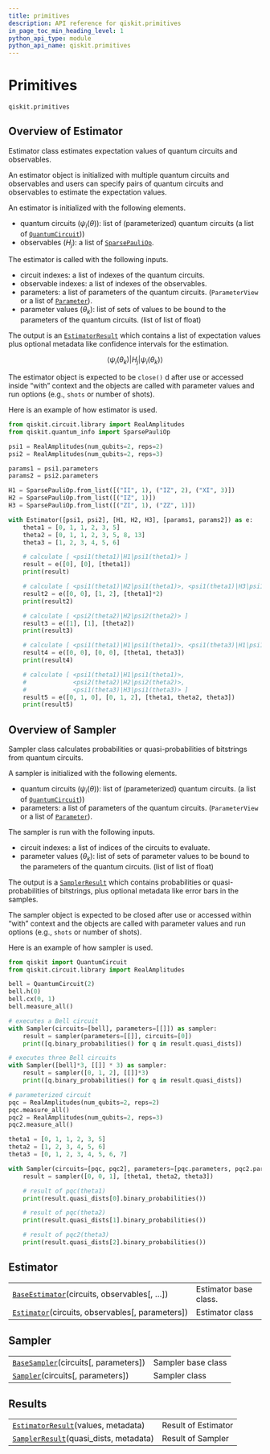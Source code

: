 ```yaml
---
title: primitives
description: API reference for qiskit.primitives
in_page_toc_min_heading_level: 1
python_api_type: module
python_api_name: qiskit.primitives
---
```


<span id="module-qiskit.primitives" />

<span id="qiskit-primitives" />

<span id="primitives-qiskit-primitives" />

# Primitives

<span id="module-qiskit.primitives" />

`qiskit.primitives`

## Overview of Estimator

Estimator class estimates expectation values of quantum circuits and observables.

An estimator object is initialized with multiple quantum circuits and observables and users can specify pairs of quantum circuits and observables to estimate the expectation values.

An estimator is initialized with the following elements.

*   quantum circuits ($\psi_i(\theta)$): list of (parameterized) quantum circuits (a list of [`QuantumCircuit`](qiskit.circuit.QuantumCircuit#qiskit.circuit.QuantumCircuit "qiskit.circuit.QuantumCircuit")))
*   observables ($H_j$): a list of [`SparsePauliOp`](qiskit.quantum_info.SparsePauliOp#qiskit.quantum_info.SparsePauliOp "qiskit.quantum_info.SparsePauliOp").

The estimator is called with the following inputs.

*   circuit indexes: a list of indexes of the quantum circuits.
*   observable indexes: a list of indexes of the observables.
*   parameters: a list of parameters of the quantum circuits. (`ParameterView` or a list of [`Parameter`](qiskit.circuit.Parameter#qiskit.circuit.Parameter "qiskit.circuit.Parameter")).
*   parameter values ($\theta_k$): list of sets of values to be bound to the parameters of the quantum circuits. (list of list of float)

The output is an [`EstimatorResult`](qiskit.primitives.EstimatorResult#qiskit.primitives.EstimatorResult "qiskit.primitives.EstimatorResult") which contains a list of expectation values plus optional metadata like confidence intervals for the estimation.

$$
\langle\psi_i(\theta_k)|H_j|\psi_i(\theta_k)\rangle
$$

The estimator object is expected to be `close()` d after use or accessed inside “with” context and the objects are called with parameter values and run options (e.g., `shots` or number of shots).

Here is an example of how estimator is used.

```python
from qiskit.circuit.library import RealAmplitudes
from qiskit.quantum_info import SparsePauliOp

psi1 = RealAmplitudes(num_qubits=2, reps=2)
psi2 = RealAmplitudes(num_qubits=2, reps=3)

params1 = psi1.parameters
params2 = psi2.parameters

H1 = SparsePauliOp.from_list([("II", 1), ("IZ", 2), ("XI", 3)])
H2 = SparsePauliOp.from_list([("IZ", 1)])
H3 = SparsePauliOp.from_list([("ZI", 1), ("ZZ", 1)])

with Estimator([psi1, psi2], [H1, H2, H3], [params1, params2]) as e:
    theta1 = [0, 1, 1, 2, 3, 5]
    theta2 = [0, 1, 1, 2, 3, 5, 8, 13]
    theta3 = [1, 2, 3, 4, 5, 6]

    # calculate [ <psi1(theta1)|H1|psi1(theta1)> ]
    result = e([0], [0], [theta1])
    print(result)

    # calculate [ <psi1(theta1)|H2|psi1(theta1)>, <psi1(theta1)|H3|psi1(theta1)> ]
    result2 = e([0, 0], [1, 2], [theta1]*2)
    print(result2)

    # calculate [ <psi2(theta2)|H2|psi2(theta2)> ]
    result3 = e([1], [1], [theta2])
    print(result3)

    # calculate [ <psi1(theta1)|H1|psi1(theta1)>, <psi1(theta3)|H1|psi1(theta3)> ]
    result4 = e([0, 0], [0, 0], [theta1, theta3])
    print(result4)

    # calculate [ <psi1(theta1)|H1|psi1(theta1)>,
    #             <psi2(theta2)|H2|psi2(theta2)>,
    #             <psi1(theta3)|H3|psi1(theta3)> ]
    result5 = e([0, 1, 0], [0, 1, 2], [theta1, theta2, theta3])
    print(result5)
```

<span id="module-qiskit.primitives.base_sampler" />

## Overview of Sampler

Sampler class calculates probabilities or quasi-probabilities of bitstrings from quantum circuits.

A sampler is initialized with the following elements.

*   quantum circuits ($\psi_i(\theta)$): list of (parameterized) quantum circuits. (a list of [`QuantumCircuit`](qiskit.circuit.QuantumCircuit#qiskit.circuit.QuantumCircuit "qiskit.circuit.QuantumCircuit")))
*   parameters: a list of parameters of the quantum circuits. (`ParameterView` or a list of [`Parameter`](qiskit.circuit.Parameter#qiskit.circuit.Parameter "qiskit.circuit.Parameter")).

The sampler is run with the following inputs.

*   circuit indexes: a list of indices of the circuits to evaluate.
*   parameter values ($\theta_k$): list of sets of parameter values to be bound to the parameters of the quantum circuits. (list of list of float)

The output is a [`SamplerResult`](qiskit.primitives.SamplerResult#qiskit.primitives.SamplerResult "qiskit.primitives.SamplerResult") which contains probabilities or quasi-probabilities of bitstrings, plus optional metadata like error bars in the samples.

The sampler object is expected to be closed after use or accessed within “with” context and the objects are called with parameter values and run options (e.g., `shots` or number of shots).

Here is an example of how sampler is used.

```python
from qiskit import QuantumCircuit
from qiskit.circuit.library import RealAmplitudes

bell = QuantumCircuit(2)
bell.h(0)
bell.cx(0, 1)
bell.measure_all()

# executes a Bell circuit
with Sampler(circuits=[bell], parameters=[[]]) as sampler:
    result = sampler(parameters=[[]], circuits=[0])
    print([q.binary_probabilities() for q in result.quasi_dists])

# executes three Bell circuits
with Sampler([bell]*3, [[]] * 3) as sampler:
    result = sampler([0, 1, 2], [[]]*3)
    print([q.binary_probabilities() for q in result.quasi_dists])

# parameterized circuit
pqc = RealAmplitudes(num_qubits=2, reps=2)
pqc.measure_all()
pqc2 = RealAmplitudes(num_qubits=2, reps=3)
pqc2.measure_all()

theta1 = [0, 1, 1, 2, 3, 5]
theta2 = [1, 2, 3, 4, 5, 6]
theta3 = [0, 1, 2, 3, 4, 5, 6, 7]

with Sampler(circuits=[pqc, pqc2], parameters=[pqc.parameters, pqc2.parameters]) as sampler:
    result = sampler([0, 0, 1], [theta1, theta2, theta3])

    # result of pqc(theta1)
    print(result.quasi_dists[0].binary_probabilities())

    # result of pqc(theta2)
    print(result.quasi_dists[1].binary_probabilities())

    # result of pqc2(theta3)
    print(result.quasi_dists[2].binary_probabilities())
```

## Estimator

|                                                                                                                                                   |                       |
| ------------------------------------------------------------------------------------------------------------------------------------------------- | --------------------- |
| [`BaseEstimator`](qiskit.primitives.BaseEstimator#qiskit.primitives.BaseEstimator "qiskit.primitives.BaseEstimator")(circuits, observables\[, …]) | Estimator base class. |
| [`Estimator`](qiskit.primitives.Estimator#qiskit.primitives.Estimator "qiskit.primitives.Estimator")(circuits, observables\[, parameters])        | Estimator class       |

## Sampler

|                                                                                                                                       |                    |
| ------------------------------------------------------------------------------------------------------------------------------------- | ------------------ |
| [`BaseSampler`](qiskit.primitives.BaseSampler#qiskit.primitives.BaseSampler "qiskit.primitives.BaseSampler")(circuits\[, parameters]) | Sampler base class |
| [`Sampler`](qiskit.primitives.Sampler#qiskit.primitives.Sampler "qiskit.primitives.Sampler")(circuits\[, parameters])                 | Sampler class      |

## Results

|                                                                                                                                                |                     |
| ---------------------------------------------------------------------------------------------------------------------------------------------- | ------------------- |
| [`EstimatorResult`](qiskit.primitives.EstimatorResult#qiskit.primitives.EstimatorResult "qiskit.primitives.EstimatorResult")(values, metadata) | Result of Estimator |
| [`SamplerResult`](qiskit.primitives.SamplerResult#qiskit.primitives.SamplerResult "qiskit.primitives.SamplerResult")(quasi\_dists, metadata)   | Result of Sampler   |

